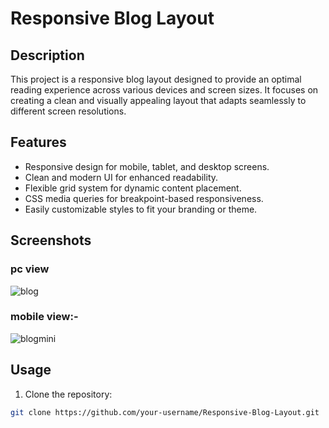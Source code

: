 
# Responsive Blog Layout



## Description

This project is a responsive blog layout designed to provide an optimal reading experience across various devices and screen sizes. It focuses on creating a clean and visually appealing layout that adapts seamlessly to different screen resolutions.

## Features

- Responsive design for mobile, tablet, and desktop screens.
- Clean and modern UI for enhanced readability.
- Flexible grid system for dynamic content placement.
- CSS media queries for breakpoint-based responsiveness.
- Easily customizable styles to fit your branding or theme.

## Screenshots
### pc view
![blog](https://github.com/Vnadh/Responsive-Blog-Layout/assets/106485321/0bbe6b3f-529f-4510-9cae-a9e481f02077)
### mobile view:-
![blogmini](https://github.com/Vnadh/Responsive-Blog-Layout/assets/106485321/1542fb48-ac30-474e-8550-f974fc7bab36)

## Usage

1. Clone the repository:

```bash
git clone https://github.com/your-username/Responsive-Blog-Layout.git

